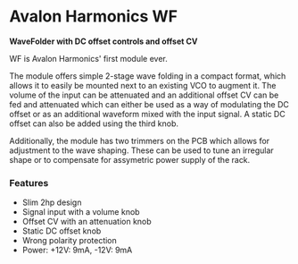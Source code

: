 # Avalon Harmonics WF

**WaveFolder with DC offset controls and offset CV**

WF is Avalon Harmonics' first module ever.

The module offers simple 2-stage wave folding in a compact format, which allows it to easily be mounted next to an existing VCO to augment it. The volume of the input can be attenuated and an additional offset CV can be fed and attenuated which can either be used as a way of modulating the DC offset or as an additional waveform mixed with the input signal. A static DC offset can also be added using the third knob.

Additionally, the module has two trimmers on the PCB which allows for adjustment to the wave shaping. These can be used to tune an irregular shape or to compensate for assymetric power supply of the rack.

### Features

* Slim 2hp design
* Signal input with a volume knob
* Offset CV with an attenuation knob
* Static DC offset knob
* Wrong polarity protection
* Power: +12V: 9mA, -12V: 9mA